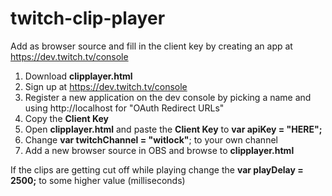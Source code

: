 # twitch-clip-player

Add as browser source and fill in the client key by creating an app at https://dev.twitch.tv/console

1. Download **clipplayer.html**
1. Sign up at https://dev.twitch.tv/console
2. Register a new application on the dev console by picking a name and using http://localhost for "OAuth Redirect URLs"
3. Copy the **Client Key**
4. Open **clipplayer.html** and paste the **Client Key** to **var apiKey = "HERE";**
5. Change **var twitchChannel = "witlock"**; to your own channel
6. Add a new browser source in OBS and browse to **clipplayer.html**

If the clips are getting cut off while playing change the **var playDelay = 2500;** to some higher value (milliseconds)
